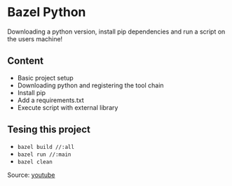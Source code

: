 # Bazel Python
Downloading a python version, install pip dependencies and run a script on the users machine!
## Content
- Basic project setup
- Downloading python and registering the tool chain
- Install pip
- Add a requirements.txt
- Execute script with external library

## Tesing this project
- `bazel build //:all`
- `bazel run //:main`
- `bazel clean`


Source: [youtube](https://youtu.be/y9GpV_K17xo)